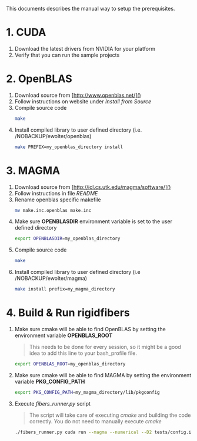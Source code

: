 This documents describes the manual way to setup the prerequisites.

# 1. CUDA

1. Download the latest drivers from NVIDIA for your platform
2. Verify that you can run the sample projects

# 2. OpenBLAS

1. Download source from [http://www.openblas.net/]()
2. Follow instructions on website under *Install from Source*
3. Compile source code
    ```bash
    make
    ```
4. Install compiled library to user defined directory (i.e. /NOBACKUP/ewolter/openblas)
    ```bash
    make PREFIX=my_openblas_directory install
    ```

# 3. MAGMA

1. Download source from [http://icl.cs.utk.edu/magma/software/]()
2. Follow instructions in file *README*
3. Rename openblas specific makefile
    ```bash
    mv make.inc.openblas make.inc
    ```
4. Make sure **OPENBLASDIR** environment variable is set to the user defined directory
    ```bash
    export OPENBLASDIR=my_openblas_directory
    ```
5. Compile source code
    ```bash
    make
    ```
6. Install compiled library to user defined directory (i.e /NOBACKUP/ewolter/magma)
    ```bash
    make install prefix=my_magma_directory
    ```

# 4. Build & Run rigidfibers

1. Make sure cmake will be able to find OpenBLAS by setting the environment variable **OPENBLAS_ROOT**
    > This needs to be done for every session, so it might be a good idea to add this line to your bash_profile file.
    ```bash
    export OPENBLAS_ROOT=my_openblas_directory
    ```
2. Make sure cmake will be able to find MAGMA by setting the environment variable **PKG_CONFIG_PATH**
    ```bash
    export PKG_CONFIG_PATH=my_magma_directory/lib/pkgconfig
    ```
3. Execute *fibers_runner.py* script
    > The script will take care of executing *cmake* and building the code correctly. You do not need to manually execute *cmake*
    ```bash
    ./fibers_runner.py cuda run --magma --numerical --D2 tests/config.ini tests/XcT_ref100.in
    ```
